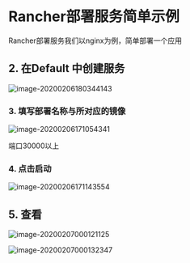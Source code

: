 # Rancher部署服务简单示例

Rancher部署服务我们以nginx为例，简单部署一个应用

## 2. 在Default 中创建服务

![image-20200206180344143](https://zszblog.oss-cn-beijing.aliyuncs.com/zszblog/blogimage-master/img/image-20200206180344143.png)

### 3. 填写部署名称与所对应的镜像

![image-20200206171054341](https://zszblog.oss-cn-beijing.aliyuncs.com/zszblog/blogimage-master/img/image-20200206171054341.png)

端口30000以上

### 4. 点击启动

![image-20200206171143554](https://zszblog.oss-cn-beijing.aliyuncs.com/zszblog/blogimage-master/img/image-20200206171143554.png)

## 5. 查看

![image-20200207000121125](https://zszblog.oss-cn-beijing.aliyuncs.com/zszblog/blogimage-master/img/image-20200207000121125.png)

![image-20200207000132347](https://zszblog.oss-cn-beijing.aliyuncs.com/zszblog/blogimage-master/img/image-20200207000132347.png)
